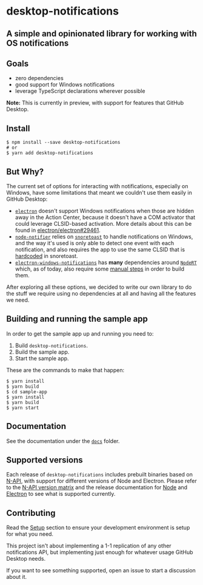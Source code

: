 # desktop-notifications

## A simple and opinionated library for working with OS notifications

## Goals

- zero dependencies
- good support for Windows notifications
- leverage TypeScript declarations wherever possible

**Note:** This is currently in preview, with support for features that GitHub
Desktop.

## Install

```shellsession
$ npm install --save desktop-notifications
# or
$ yarn add desktop-notifications
```

## But Why?

The current set of options for interacting with notifications, especially on
Windows, have some limitations that meant we couldn't use them easily in GitHub
Desktop:

- [`electron`](https://www.electronjs.org/) doesn't support Windows
  notifications when those are hidden away in the Action Center, because it
  doesn't have a COM activator that could leverage CLSID-based activation. More
  details about this can be found in
  [electron/electron#29461](https://github.com/electron/electron/issues/29461).
- [`node-notifier`](https://www.npmjs.com/package/node-notifier) relies on
  [`snoretoast`](https://github.com/KDE/snoretoast) to handle notifications on
  Windows, and the way it's used is only able to detect one event with each
  notification, and also requires the app to use the same CLSID that is
  [hardcoded](https://github.com/KDE/snoretoast/blob/17f88b2c757d54581bb7d5aa4d0d4462c3e75a98/CMakeLists.txt#L5)
  in snoretoast.
- [`electron-windows-notifications`](https://github.com/felixrieseberg/electron-windows-notifications)
  has **many** dependencies around [`NodeRT`](https://github.com/NodeRT/NodeRT)
  which, as of today, also require some
  [manual steps](https://stackoverflow.com/a/54591996/673745) in order to build
  them.

After exploring all these options, we decided to write our own library to do the
stuff we require using no dependencies at all and having all the features we
need.

## Building and running the sample app

In order to get the sample app up and running you need to:

1. Build `desktop-notifications`.
2. Build the sample app.
3. Start the sample app.

These are the commands to make that happen:

```
$ yarn install
$ yarn build
$ cd sample-app
$ yarn install
$ yarn build
$ yarn start
```

## Documentation

See the documentation under the
[`docs`](https://github.com/desktop/desktop-notifications/tree/master/docs)
folder.

## Supported versions

Each release of `desktop-notifications` includes prebuilt binaries based on
[N-API](https://nodejs.org/api/n-api.html), with support for different versions
of Node and Electron. Please refer to the
[N-API version matrix](https://nodejs.org/api/n-api.html#node-api-version-matrix)
and the release documentation for [Node](https://github.com/nodejs/Release) and
[Electron](https://electronjs.org/docs/tutorial/support) to see what is
supported currently.

## Contributing

Read the
[Setup](https://github.com/desktop/desktop-notifications/blob/master/docs/index.md#setup)
section to ensure your development environment is setup for what you need.

This project isn't about implementing a 1-1 replication of any other
notifications API, but implementing just enough for whatever usage GitHub
Desktop needs.

If you want to see something supported, open an issue to start a discussion
about it.
